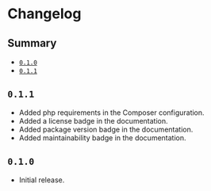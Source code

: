 # Changelog

## Summary

- [`0.1.0`](#010)
- [`0.1.1`](#011)

## `0.1.1`

- Added php requirements in the Composer configuration.
- Added a license badge in the documentation.
- Added package version badge in the documentation.
- Added maintainability badge in the documentation.


## `0.1.0`

- Initial release.
